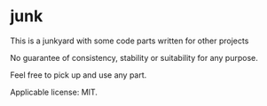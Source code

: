 # junk

This is a junkyard with some code parts written for other projects

No guarantee of consistency, stability or suitability for any purpose.

Feel free to pick up and use any part. 

Applicable license: MIT.

